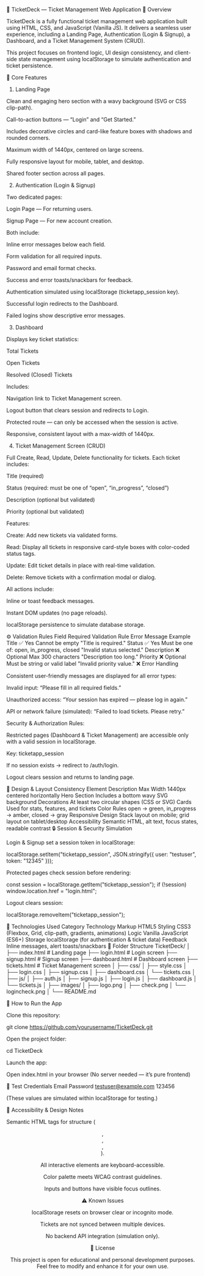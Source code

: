 📘 TicketDeck — Ticket Management Web Application
🧩 Overview

TicketDeck is a fully functional ticket management web application built using HTML, CSS, and JavaScript (Vanilla JS).
It delivers a seamless user experience, including a Landing Page, Authentication (Login & Signup), a Dashboard, and a Ticket Management System (CRUD).

This project focuses on frontend logic, UI design consistency, and client-side state management using localStorage to simulate authentication and ticket persistence.

🚀 Core Features
1. Landing Page

Clean and engaging hero section with a wavy background (SVG or CSS clip-path).

Call-to-action buttons — “Login” and “Get Started.”

Includes decorative circles and card-like feature boxes with shadows and rounded corners.

Maximum width of 1440px, centered on large screens.

Fully responsive layout for mobile, tablet, and desktop.

Shared footer section across all pages.

2. Authentication (Login & Signup)

Two dedicated pages:

Login Page — For returning users.

Signup Page — For new account creation.

Both include:

Inline error messages below each field.

Form validation for all required inputs.

Password and email format checks.

Success and error toasts/snackbars for feedback.

Authentication simulated using localStorage (ticketapp_session key).

Successful login redirects to the Dashboard.

Failed logins show descriptive error messages.

3. Dashboard

Displays key ticket statistics:

Total Tickets

Open Tickets

Resolved (Closed) Tickets

Includes:

Navigation link to Ticket Management screen.

Logout button that clears session and redirects to Login.

Protected route — can only be accessed when the session is active.

Responsive, consistent layout with a max-width of 1440px.

4. Ticket Management Screen (CRUD)

Full Create, Read, Update, Delete functionality for tickets.
Each ticket includes:

Title (required)

Status (required: must be one of “open”, “in_progress”, “closed”)

Description (optional but validated)

Priority (optional but validated)

Features:

Create: Add new tickets via validated forms.

Read: Display all tickets in responsive card-style boxes with color-coded status tags.

Update: Edit ticket details in place with real-time validation.

Delete: Remove tickets with a confirmation modal or dialog.

All actions include:

Inline or toast feedback messages.

Instant DOM updates (no page reloads).

localStorage persistence to simulate database storage.

⚙️ Validation Rules
Field	Required	Validation Rule	Error Message Example
Title	✅ Yes	Cannot be empty	"Title is required."
Status	✅ Yes	Must be one of: open, in_progress, closed	"Invalid status selected."
Description	❌ Optional	Max 300 characters	"Description too long."
Priority	❌ Optional	Must be string or valid label	"Invalid priority value."
❌ Error Handling

Consistent user-friendly messages are displayed for all error types:

Invalid input: “Please fill in all required fields.”

Unauthorized access: “Your session has expired — please log in again.”

API or network failure (simulated): “Failed to load tickets. Please retry.”

Security & Authorization Rules:

Restricted pages (Dashboard & Ticket Management) are accessible only with a valid session in localStorage.

Key: ticketapp_session

If no session exists → redirect to /auth/login.

Logout clears session and returns to landing page.

🎨 Design & Layout Consistency
Element	Description
Max Width	1440px centered horizontally
Hero Section	Includes a bottom wavy SVG background
Decorations	At least two circular shapes (CSS or SVG)
Cards	Used for stats, features, and tickets
Color Rules	open → green, in_progress → amber, closed → gray
Responsive Design	Stack layout on mobile; grid layout on tablet/desktop
Accessibility	Semantic HTML, alt text, focus states, readable contrast
🔒 Session & Security Simulation

Login & Signup set a session token in localStorage:

localStorage.setItem("ticketapp_session", JSON.stringify({ user: "testuser", token: "12345" }));


Protected pages check session before rendering:

const session = localStorage.getItem("ticketapp_session");
if (!session) window.location.href = "login.html";


Logout clears session:

localStorage.removeItem("ticketapp_session");

🧠 Technologies Used
Category	Technology
Markup	HTML5
Styling	CSS3 (Flexbox, Grid, clip-path, gradients, animations)
Logic	Vanilla JavaScript (ES6+)
Storage	localStorage (for authentication & ticket data)
Feedback	Inline messages, alert toasts/snackbars
🧩 Folder Structure
TicketDeck/
│
├── index.html              # Landing page
├── login.html              # Login screen
├── signup.html             # Signup screen
├── dashboard.html          # Dashboard screen
├── tickets.html            # Ticket Management screen
│
├── css/
│   ├── style.css
│   ├── login.css
│   ├── signup.css
│   ├── dashboard.css
│   └── tickets.css
│
├── js/
│   ├── auth.js
│   ├── signup.js
│   ├── login.js
│   ├── dashboard.js
│   └── tickets.js
│
├── images/
│   ├── logo.png
│   ├── check.png
│   └── logincheck.png
│
└── README.md

🧭 How to Run the App

Clone this repository:

git clone https://github.com/yourusername/TicketDeck.git


Open the project folder:

cd TicketDeck


Launch the app:

Open index.html in your browser
(No server needed — it’s pure frontend)

🔑 Test Credentials
Email	Password
testuser@example.com
	123456

(These values are simulated within localStorage for testing.)

🧠 Accessibility & Design Notes

Semantic HTML tags for structure (<header>, <main>, <section>, <footer>).

All interactive elements are keyboard-accessible.

Color palette meets WCAG contrast guidelines.

Inputs and buttons have visible focus outlines.

⚠️ Known Issues

localStorage resets on browser clear or incognito mode.

Tickets are not synced between multiple devices.

No backend API integration (simulation only).

🧾 License

This project is open for educational and personal development purposes.
Feel free to modify and enhance it for your own use.
